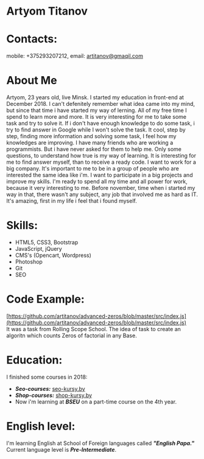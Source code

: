 # Artyom Titanov

# Contacts:
mobile: +375293207212, email: artitanov@gmaqil.com

# About Me
Artyom, 23 years old, live Minsk.
I started my education in front-end at December 2018. I can't defenitely remember what idea came into my mind, but since that time i have started my way of lerning.
All of my free time I spend to learn more and more.
It is very interesting for me to take some task and try to solve it. If i don't have enough  knowledge to do some task, i try to find answer in Google while I won't solve the task.
It cool, step by step, finding more information and solving some task, I feel how my knowledges are improving. 
I have many friends who are working a programmists. But i have never asked for them to help me. Only some questions, to understand how true is my way of learning. 
It is interesting for me to find answer myself, than to receive a ready code.
I want to work for a big company. It's important to me to be in a group of people who are interested the same idea like i'm. 
I want to participate in a big projects and improve my skills. I'm ready to spend all my time and all power for work, because it very interesting to me. 
Before november, time when i started my way in that, there wasn't any subject, any job that involved me as hard as IT.
It's amazing, first in my life i feel that i found myself. 
# Skills:
* HTML5, CSS3, Bootstrap
* JavaScript, jQuery
* CMS's (Opencart, Wordpress)
* Photoshop
* Git 
* SEO

# Code Example:
[https://github.com/artitanov/advanced-zeros/blob/master/src/index.js](https://github.com/artitanov/advanced-zeros/blob/master/src/index.js)  
It was a task from Rolling Scope School. The idea of task to create an algoritn which counts Zeros of factorial in any Base.

# Education:
 I finished some courses in 2018:
* ***Seo-courses:*** [seo-kursy.by](seo-kursy.by ) 
* ***Shop-courses:*** [shop-kursy.by](shop-kursy.by)
* Now i'm learning at ***BSEU*** on a part-time course on the 4th year.

# English level:
I'm learning English at School of Foreign languages called ***"English Papa."*** Current language level is ***Pre-Intermediate***.

